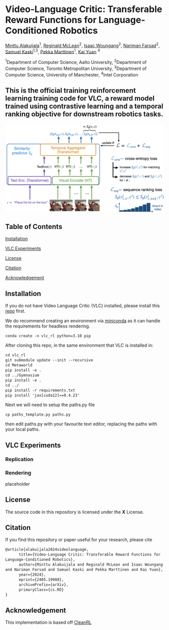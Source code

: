 # Video-Language Critic: Transferable Reward Functions for Language-Conditioned Robotics 

[Minttu Alakuijala](#)<sup>1</sup>, [Reginald McLean](https://www.reggiemclean.ca)<sup>2</sup>, [Isaac Woungang](http://cs.torontomu.ca/~iwoungan)<sup>2</sup>, [Nariman Farsad](http://narimanfarsad.com/)<sup>2</sup>, [Samuel Kaski](#)<sup>1,3</sup>, [Pekka Marttinen](#)<sup>1</sup>, [Kai Yuan](https://www.linkedin.com/in/kai-yuan/) <sup>4</sup>

<sup>1</sup>Department of Computer Science, Aalto University, <sup>2</sup>Department of Computer Science, Toronto Metropolitan University, <sup>3</sup>Department of Computer Science, University of Manchester, <sup>4</sup>Intel Corporation

## This is the official training reinforcement learning training code for VLC, a reward model trained using contrastive learning and a temporal ranking objective for downstream robotics tasks.

<img src='assets/VLC_overview_v2.001.png'>

## Table of Contents  
[Installation](#installation)  

[VLC Experiments](#vlc-experiments)

[License](#license)

[Citation](#citation)

[Acknowledgement](#acknowledgement)

## Installation
If you do not have Video Language Critic (VLC) installed, please install this [repo]() first.

We do recommend creating an environment via [miniconda](https://docs.anaconda.com/free/miniconda/) as it can handle the requirements for headless rendering.

```
conda create -n vlc_rl python=3.10 pip
```

After cloning this repo, in the same environment that VLC is installed in:

```
cd vlc_rl
git submodule update --init --recursive
cd Metaworld
pip install -e .
cd ../Gymnasium
pip install -e .
cd ../
pip install -r requirements.txt
pip install 'jax[cuda12]==0.4.23'
```
Next we will need to setup the paths.py file
```
cp paths_template.py paths.py
```
then edit paths.py with your favourite text editor, replacing the paths with your local paths.



## VLC Experiments

### Replication

### Rendering
placeholder

## License
The source code in this repository is licensed under the **X** License.

## Citation
If you find this repository or paper useful for your research, please cite

```
@article{alakuijala2024videolanguage,
      title={Video-Language Critic: Transferable Reward Functions for Language-Conditioned Robotics}, 
      author={Minttu Alakuijala and Reginald McLean and Isaac Woungang and Nariman Farsad and Samuel Kaski and Pekka Marttinen and Kai Yuan},
      year={2024},
      eprint={2405.19988},
      archivePrefix={arXiv},
      primaryClass={cs.RO}
}
```
## Acknowledgement
This implementation is based off [CleanRL](https://github.com/vwxyzjn/cleanrl)
